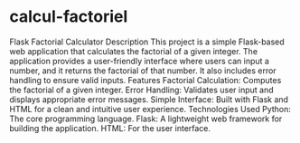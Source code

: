 # calcul-factoriel
Flask Factorial Calculator
Description
This project is a simple Flask-based web application that calculates the factorial of a given integer. The application provides a user-friendly interface where users can input a number, and it returns the factorial of that number. It also includes error handling to ensure valid inputs.
Features
Factorial Calculation: Computes the factorial of a given integer.
Error Handling: Validates user input and displays appropriate error messages.
Simple Interface: Built with Flask and HTML for a clean and intuitive user experience.
Technologies Used
Python: The core programming language.
Flask: A lightweight web framework for building the application.
HTML: For the user interface.
